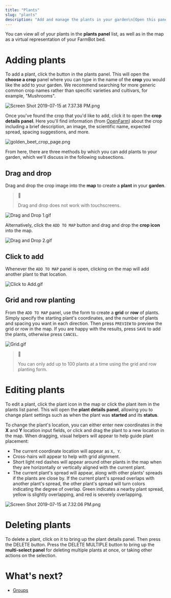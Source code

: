 ```yaml
---
title: "Plants"
slug: "plants"
description: "Add and manage the plants in your garden\n[Open this panel in the app](https://my.farm.bot/app/designer/plants)"
---
```


You can view all of your plants in the **plants panel** list, as well as in the map as a virtual representation of your FarmBot bed.

# Adding plants
To add a plant, click the <span class="fb-button fb-green"><i class='fa fa-plus'></i></span> button in the plants panel. This will open the **choose a crop** panel where you can type in the name of the **crop** you would like the add to your garden. We recommend searching for more generic common crop names rather than specific varieties and cultivars, for example, "Mushrooms".

![Screen Shot 2019-07-15 at 7.37.38 PM.png](_images/Screen_Shot_2019-07-15_at_7.37.38_PM.png)

Once you've found the crop that you'd like to add, click it to open the **crop details panel**. Here you'll find information (from [OpenFarm](https://openfarm.cc)) about the crop including a brief description, an image, the scientific name, expected spread, spacing suggestions, and more.

![golden_beet_crop_page.png](_images/golden_beet_crop_page.png)

From here, there are three methods by which you can add plants to your garden, which we'll discuss in the following subsections.

## Drag and drop
Drag and drop the crop image into the **map** to create a **plant** in your **garden**.

> 📘
>
> Drag and drop does not work with touchscreens.

![Drag and Drop 1.gif](_images/Drag_and_Drop_1.gif)

 Alternatively, click the `ADD TO MAP` button and drag and drop the **crop icon** into the map.

![Drag and Drop 2.gif](_images/Drag_and_Drop_2.gif)

## Click to add
Whenever the `ADD TO MAP` panel is open, clicking on the map will add another plant to that location.

![Click to Add.gif](_images/Click_to_Add.gif)

## Grid and row planting
From the `ADD TO MAP` panel, use the form to create a **grid** or **row** of plants. Simply specify the starting plant's coordinates, and the number of plants and spacing you want in each direction. Then press `PREVIEW` to preview the grid or row in the map. If you are happy with the results, press `SAVE` to add the plants, otherwise press `CANCEL`.

![Grid.gif](_images/Grid.gif)

> 📘
>
> You can only add up to 100 plants at a time using the grid and row planting form.

# Editing plants
To edit a plant, click the plant icon in the map or click the plant item in the plants list panel. This will open the **plant details panel**, allowing you to change plant settings such as when the plant was **started** and its **status**.

To change the plant's location, you can either enter new coordinates in the **X** and **Y** location input fields, or click and drag the plant to a new location in the map. When dragging, visual helpers will appear to help guide plant placement:

 * The current coordinate location will appear as `X, Y`.
 * Cross-hairs will appear to help with grid alignment.
 * Short light red dashes will appear around other plants in the map when they are horizontally or vertically aligned with the current plant.
 * The current plant's spread will appear, along with other plants' spreads if the plants are close by. If the current plant's spread overlaps with another plant's spread, the other plant's spread will turn colors indicating the degree of overlap. Green indicates a nearby plant spread, yellow is slightly overlapping, and red is severely overlapping.

![Screen Shot 2019-07-15 at 7.32.06 PM.png](_images/Screen_Shot_2019-07-15_at_7.32.06_PM.png)

# Deleting plants
To delete a plant, click on it to bring up the plant details panel. Then press the <span class="fb-button fb-red">DELETE</span> button. Press the <span class="fb-button fb-gray">DELETE MULTIPLE</span> button to bring up the **multi-select panel** for deleting multiple plants at once, or taking other actions on the selection.

# What's next?

 * [Groups](groups.md)
